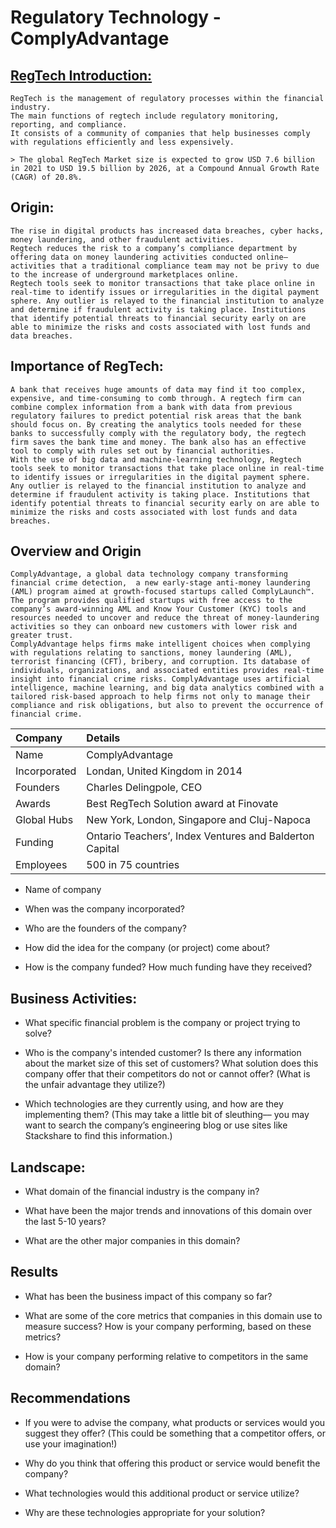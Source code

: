 # Regulatory Technology - ComplyAdvantage

## <ins>RegTech Introduction:</ins>
    RegTech is the management of regulatory processes within the financial industry.
    The main functions of regtech include regulatory monitoring, reporting, and compliance.
    It consists of a community of companies that help businesses comply with regulations efficiently and less expensively.

    > The global RegTech Market size is expected to grow USD 7.6 billion in 2021 to USD 19.5 billion by 2026, at a Compound Annual Growth Rate (CAGR) of 20.8%.

## Origin: 

    The rise in digital products has increased data breaches, cyber hacks, money laundering, and other fraudulent activities.  
    Regtech reduces the risk to a company’s compliance department by offering data on money laundering activities conducted online—activities that a traditional compliance team may not be privy to due to the increase of underground marketplaces online.
    Regtech tools seek to monitor transactions that take place online in real-time to identify issues or irregularities in the digital payment sphere. Any outlier is relayed to the financial institution to analyze and determine if fraudulent activity is taking place. Institutions that identify potential threats to financial security early on are able to minimize the risks and costs associated with lost funds and data breaches.

## Importance of RegTech:

    A bank that receives huge amounts of data may find it too complex, expensive, and time-consuming to comb through. A regtech firm can combine complex information from a bank with data from previous regulatory failures to predict potential risk areas that the bank should focus on. By creating the analytics tools needed for these banks to successfully comply with the regulatory body, the regtech firm saves the bank time and money. The bank also has an effective tool to comply with rules set out by financial authorities. 
    With the use of big data and machine-learning technology, Regtech tools seek to monitor transactions that take place online in real-time to identify issues or irregularities in the digital payment sphere. Any outlier is relayed to the financial institution to analyze and determine if fraudulent activity is taking place. Institutions that identify potential threats to financial security early on are able to minimize the risks and costs associated with lost funds and data breaches.

## Overview and Origin

    ComplyAdvantage, a global data technology company transforming financial crime detection,  a new early-stage anti-money laundering (AML) program aimed at growth-focused startups called ComplyLaunch™. The program provides qualified startups with free access to the company’s award-winning AML and Know Your Customer (KYC) tools and resources needed to uncover and reduce the threat of money-laundering activities so they can onboard new customers with lower risk and greater trust.
    ComplyAdvantage helps firms make intelligent choices when complying with regulations relating to sanctions, money laundering (AML), terrorist financing (CFT), bribery, and corruption. Its database of individuals, organizations, and associated entities provides real-time insight into financial crime risks. ComplyAdvantage uses artificial intelligence, machine learning, and big data analytics combined with a tailored risk-based approach to help firms not only to manage their compliance and risk obligations, but also to prevent the occurrence of financial crime.


<ins>  </ins>

|   Company |   Details|
| :-------------- | :------------------ |
| Name | ComplyAdvantage |
| Incorporated | Londan, United Kingdom in 2014 | 
| Founders | Charles Delingpole, CEO |
| Awards | Best RegTech Solution award at Finovate | 
| Global Hubs | New York, London, Singapore and Cluj-Napoca |
| Funding | Ontario Teachers’, Index Ventures and Balderton Capital |
| Employees | 500 in 75 countries |


<ins>  </ins>

* Name of company

* When was the company incorporated?

* Who are the founders of the company?

* How did the idea for the company (or project) come about?

* How is the company funded? How much funding have they received?


## Business Activities:

* What specific financial problem is the company or project trying to solve?

* Who is the company's intended customer?  Is there any information about the market size of this set of customers?
What solution does this company offer that their competitors do not or cannot offer? (What is the unfair advantage they utilize?)

* Which technologies are they currently using, and how are they implementing them? (This may take a little bit of sleuthing–– you may want to search the company’s engineering blog or use sites like Stackshare to find this information.)


## Landscape:
* What domain of the financial industry is the company in?

* What have been the major trends and innovations of this domain over the last 5-10 years?

* What are the other major companies in this domain?


## Results

* What has been the business impact of this company so far?

* What are some of the core metrics that companies in this domain use to measure success? How is your company performing, based on these metrics?

* How is your company performing relative to competitors in the same domain?


## Recommendations

* If you were to advise the company, what products or services would you suggest they offer? (This could be something that a competitor offers, or use your imagination!)

* Why do you think that offering this product or service would benefit the company?

* What technologies would this additional product or service utilize?

* Why are these technologies appropriate for your solution?
